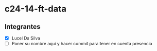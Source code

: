# c24-14-ft-data

## Integrantes
- [X] Lucel Da Silva
- [ ] Poner su nombre aquí y hacer commit para tener en cuenta presencia
